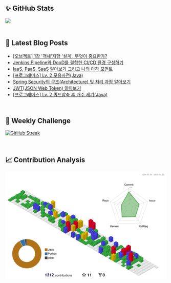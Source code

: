 ## ✨ GitHub Stats
<div>
	<img src="https://github-readme-stats.vercel.app/api?username=rowing0328&count_private=true"/>
</div>

<br/>

<!-- START_CUSTOM_SECTION -->
## 📕 Latest Blog Posts

- [[오브젝트] 1장 '객체'지향 '설계', 무엇이 중요한가?](https://dev-rowing.tistory.com/56)
- [Jenkins Pipeline와 DooD를 결합한 CI/CD 환경 구성하기](https://dev-rowing.tistory.com/55)
- [IaaS, PaaS, SaaS 알아보기 그리고 나의 아하 모먼트](https://dev-rowing.tistory.com/54)
- [[프로그래머스] Lv. 2 모음사전(Java)](https://dev-rowing.tistory.com/53)
- [Spring Security의 구조(Architecture) 및 처리 과정 알아보기](https://dev-rowing.tistory.com/52)
- [JWT(JSON Web Token) 알아보기](https://dev-rowing.tistory.com/51)
- [[프로그래머스] Lv. 2 쿼드압축 후 개수 세기(Java)](https://dev-rowing.tistory.com/50)

<!-- END_CUSTOM_SECTION -->

<br/>

## 🏃 Weekly Challenge
[![GitHub Streak](https://streak-stats.demolab.com?user=rowing0328&theme=dark&mode=weekly)](https://git.io/streak-stats)

<br/>

## 📈 Contribution Analysis
![gitblock version](profile-3d-contrib/profile-gitblock.svg)
